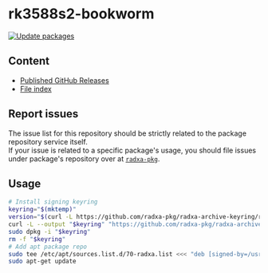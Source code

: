 # rk3588s2-bookworm

[![Update packages](https://github.com/radxa-repo/rk3588s2-bookworm/actions/workflows/update.yaml/badge.svg)](https://github.com/radxa-repo/rk3588s2-bookworm/actions/workflows/update.yaml)

## Content

* [Published GitHub Releases](https://radxa-repo.github.io/rk3588s2-bookworm/pkgs.json)
* [File index](https://radxa-repo.github.io/rk3588s2-bookworm/files.list)

## Report issues

The issue list for this repository should be strictly related to the package repository service itself.  
If your issue is related to a specific package's usage, you should file issues under package's repository over at [`radxa-pkg`](https://github.com/radxa-pkg).

## Usage

```bash
# Install signing keyring
keyring="$(mktemp)"
version="$(curl -L https://github.com/radxa-pkg/radxa-archive-keyring/releases/latest/download/VERSION)"
curl -L --output "$keyring" "https://github.com/radxa-pkg/radxa-archive-keyring/releases/latest/download/radxa-archive-keyring_${version}_all.deb"
sudo dpkg -i "$keyring"
rm -f "$keyring"
# Add apt package repo
sudo tee /etc/apt/sources.list.d/70-radxa.list <<< "deb [signed-by=/usr/share/keyrings/radxa-archive-keyring.gpg] https://radxa-repo.github.io/rk3588s2-bookworm/ rk3588s2-bookworm main"
sudo apt-get update
```
